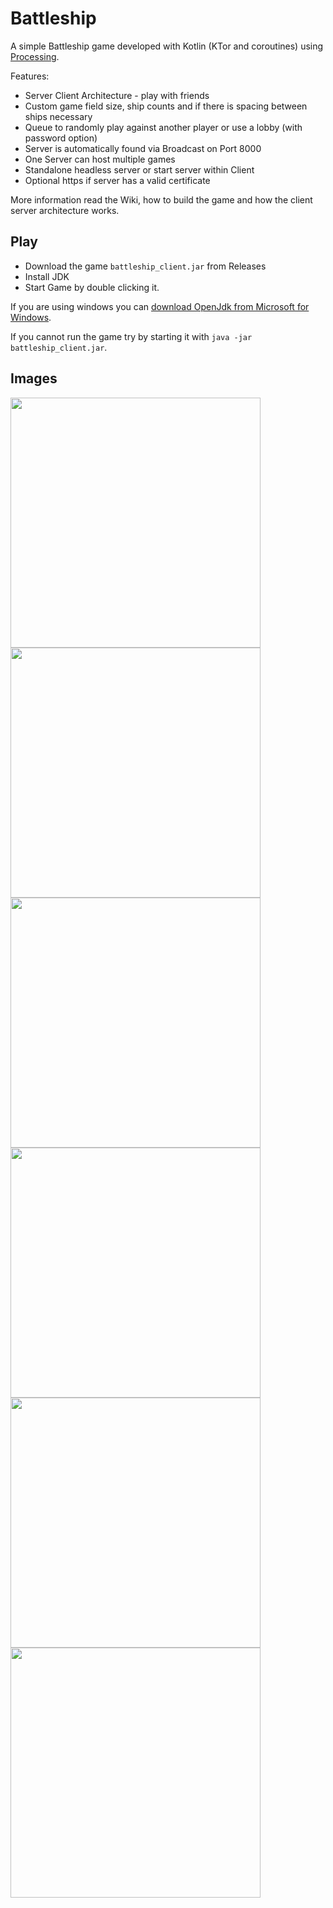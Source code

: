# Battleship

A simple Battleship game developed with Kotlin (KTor and coroutines) using [Processing](https://processing.org/de/).

Features:
- Server Client Architecture - play with friends
- Custom game field size, ship counts and if there is spacing between ships necessary
- Queue to randomly play against another player or use a lobby (with password option)
- Server is automatically found via Broadcast on Port 8000
- One Server can host multiple games
- Standalone headless server or start server within Client
- Optional https if server has a valid certificate

More information read the Wiki, how to build the game and how the client server architecture works.

## Play

- Download the game `battleship_client.jar` from Releases
- Install JDK
- Start Game by double clicking it.

If you are using windows you can [download OpenJdk from Microsoft for Windows](https://docs.microsoft.com/de-de/java/openjdk/download).

If you cannot run the game try by starting it with `java -jar battleship_client.jar`.

## Images

<img src="https://user-images.githubusercontent.com/13292441/173239158-1b02059c-553d-41f7-b315-14058a13f701.jpg" width="400"> <img src="https://user-images.githubusercontent.com/13292441/173239036-634652dc-7183-4b6b-8dbd-4419ee47a9f9.jpg" width="400">
<img src="https://user-images.githubusercontent.com/13292441/173239038-63d2c5f6-8a1a-4d36-84c3-018d658847c2.jpg" width="400">
<img src="https://user-images.githubusercontent.com/13292441/173239041-034b0a34-54a4-4635-8210-04000bf55d50.jpg" width="400">
<img src="https://user-images.githubusercontent.com/13292441/173239043-a9787354-009f-45b3-aa0a-3dbfe6140f5c.jpg" width="400">
<img src="https://user-images.githubusercontent.com/13292441/173239209-0ad935a8-21de-4678-959b-f79be17139dc.jpg" width="400">
